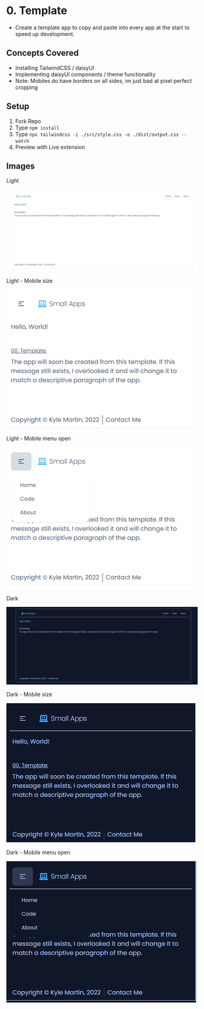 # 0. Template

- Create a template app to copy and paste into every app at the start to speed up development. 

## Concepts Covered

- Installing TailwindCSS / daisyUI
- Implementing daisyUI components / theme functionality
- Note: Mobiles do have borders on all sides, im just bad at pixel perfect cropping

## Setup

1. Fork Repo
2. Type `npm install`
3. Type `npx tailwindcss -i ./src/style.css -o ./dist/output.css --watch`
4. Preview with Live extension

## Images

Light

![Alt text](https://raw.githubusercontent.com/Thesnowmanndev/Random-Small-Web-Apps/Theme-Swap/07.%20Theme-Swap/images/light-normal.png "Light Theme")

Light - Mobile size

![Alt text](https://raw.githubusercontent.com/Thesnowmanndev/Random-Small-Web-Apps/Theme-Swap/07.%20Theme-Swap/images/light-mobile.png "Light Theme in mobile view")

Light - Mobile menu open

![Alt text](https://raw.githubusercontent.com/Thesnowmanndev/Random-Small-Web-Apps/Theme-Swap/07.%20Theme-Swap/images/light-mobile-menu.png "Light Theme in mobile view with menu open")

Dark

![Alt text](https://raw.githubusercontent.com/Thesnowmanndev/Random-Small-Web-Apps/Theme-Swap/07.%20Theme-Swap/images/dark-normal.png "Dark Theme")

Dark - Mobile size

![Alt text](https://raw.githubusercontent.com/Thesnowmanndev/Random-Small-Web-Apps/Theme-Swap/07.%20Theme-Swap/images/dark-mobile.png "Dark Theme in mobile view")

Dark - Mobile menu open

![Alt text](https://raw.githubusercontent.com/Thesnowmanndev/Random-Small-Web-Apps/Theme-Swap/07.%20Theme-Swap/images/dark-mobile-menu.png "Dark Theme in mobile view with menu open")
